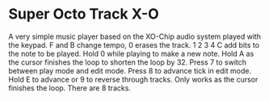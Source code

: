 Super Octo Track X-O
====================
A very simple music player based on the XO-Chip audio system played with the keypad. F and B change tempo, 0 erases the track. 1 2 3 4 C add bits to the note to be played. Hold 0 while playing to make a new note. Hold A as the cursor finishes the loop to shorten the loop by 32. Press 7 to switch between play mode and edit mode. Press 8 to advance tick in edit mode. Hold E to advance or 9 to reverse through tracks. Only works as the cursor finishes the loop. There are 8 tracks.
